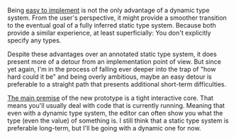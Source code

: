 Being [easy to implement](/daily/2025-01-29) is not the only advantage of a
dynamic type system. From the user's perspective, it might provide a smoother
transition to the eventual goal of a fully inferred static type system. Because
both provide a similar experience, at least superficially: You don't explicitly
specify any types.

Despite these advantages over an annotated static type system, it does present
more of a detour from an implementation point of view. But since yet again, I'm
in the process of falling ever deeper into the trap of "how hard could it be"
and being overly ambitious, maybe an easy detour is preferable to a straight
path that presents additional short-term difficulties.

[The main premise](/daily/2025-01-20) of the new prototype is a tight
interactive core. That means you'll usually deal with code that is currently
running. Meaning that even with a dynamic type system, the editor can often show
you what the type (even the value) of something is. I still think that a static
type system is preferable long-term, but I'll be going with a dynamic one for
now.
